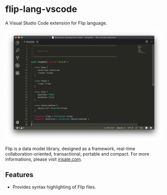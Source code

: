 # flip-lang-vscode

A Visual Studio Code extension for Flip language.

![Screenshot](images/screenshot.png)

Flip is a data model library, designed as a framework, real-time collaboration-oriented, transactional, portable and compact. For more informations, please visit [irisate.com](https://irisate.com/).

## Features

- Provides syntax highlighting of Flip files.
